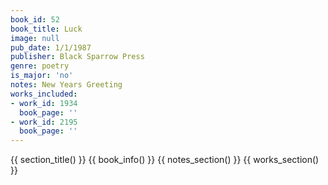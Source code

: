 ```yaml
---
book_id: 52
book_title: Luck
image: null
pub_date: 1/1/1987
publisher: Black Sparrow Press
genre: poetry
is_major: 'no'
notes: New Years Greeting
works_included:
- work_id: 1934
  book_page: ''
- work_id: 2195
  book_page: ''
---
```


{{ section_title() }}
{{ book_info() }}
{{ notes_section() }}
{{ works_section() }}

